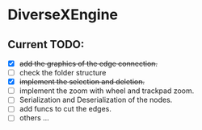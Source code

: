 # DiverseXEngine

## Current TODO:
- [X] ~~add the graphics of the edge connection.~~
- [ ] check the folder structure
- [X] ~~implement the selection and deletion.~~
- [ ] implement the zoom with wheel and trackpad zoom.
- [ ] Serialization and Deserialization of the nodes.
- [ ] add funcs to cut the edges.
- [ ] others ...